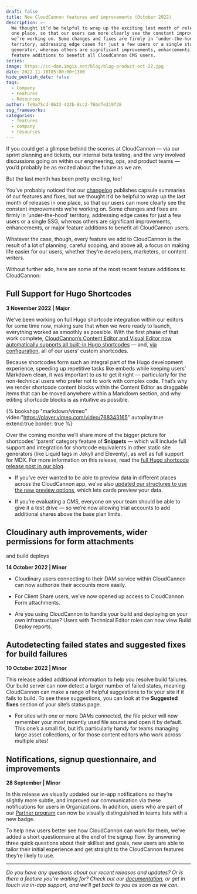 ```yaml
---
draft: false
title: New CloudCannon features and improvements (October 2022)
description: >-
  We thought it’d be helpful to wrap up the exciting last month of releases in
  one place, so that our users can more clearly see the constant improvements
  we’re working on. Some changes and fixes are firmly in ‘under-the-hood’
  territory, addressing edge cases for just a few users or a single static site
  generator, whereas others are significant improvements, enhancements, or major
  feature additions to benefit all CloudCannon CMS users.
series:
image: https://cc-dam.imgix.net/blog/blog-product-oct-22.jpg
date: 2022-11-10T05:00:00+1300
hide_publish_date: false
tags:
  - Company
  - Features
  - Resources
author: fe9a75cd-0633-422b-8cc2-76bdfe319f28
ssg_frameworks:
categories:
  - features
  - company
  - resources
---
```

If you could get a glimpse behind the scenes at CloudCannon — via our sprint planning and tickets, our internal beta testing, and the *very* involved discussions going on within our engineering, ops, and product teams — you’d probably be as excited about the future as we are.

But the last month has been pretty exciting, too\!

You’ve probably noticed that our [changelog](https://cloudcannon.com/changelog/) publishes capsule summaries of our features and fixes, but we thought it’d be helpful to wrap up the last month of releases in one place, so that our users can more clearly see the constant improvements we’re working on. Some changes and fixes are firmly in ‘under-the-hood’ territory, addressing edge cases for just a few users or a single SSG, whereas others are significant improvements, enhancements, or major feature additions to benefit all CloudCannon users.

Whatever the case, though, every feature we add to CloudCannon is the result of a lot of planning, careful scoping, and above all, a focus on making life easier for our users, whether they’re developers, marketers, or content writers.

Without further ado, here are some of the most recent feature additions to CloudCannon:

## Full Support for Hugo Shortcodes

**3 November 2022 \| Major**

We’ve been working on full Hugo shortcode integration within our editors for some time now, making sure that when we were ready to launch, everything worked as smoothly as possible. With the first phase of that work complete, [CloudCannon’s Content Editor and Visual Editor now automatically supports all built-in Hugo shortcodes](https://cloudcannon.com/documentation/articles/editing-with-hugo-shortcodes/) — and, [via configuration](https://cloudcannon.com/documentation/articles/editing-with-hugo-shortcodes/?ssg=Hugo), all of our users’ custom shortcodes.

Because shortcodes form such an integral part of the Hugo development experience, speeding up repetitive tasks like embeds while keeping users’ Markdown clean, it was important to us to get it right — particularly for the non-technical users who prefer not to work with complex code. That’s why we render shortcode content blocks within the Content Editor as draggable items that can be moved anywhere within a Markdown section, and why editing shortcode blocks is as intuitive as possible.

{% bookshop "markdown/vimeo" video:"https://player.vimeo.com/video/768343165" autoplay:true extend:true border: true %}

Over the coming months we’ll share more of the bigger picture for
shortcodes’ ‘parent’ category feature of **Snippets** — which will include
full support and integration for shortcode equivalents in other static
site generators (like Liquid tags in Jekyll and Eleventy), as well as full
support for MDX. For more information on this release, read the [full
Hugo shortcode release post in our
blog](https://cloudcannon.com/blog/editing-content-with-hugo-shortcodes/).


* If you’ve ever wanted to be able to preview data in different places
across the CloudCannon app, we’ve also [updated our structures to use the
new preview
options](https://cloudcannon.com/documentation/articles/changing-how-cards-preview-your-data/),
which lets cards preview your data.

* If you’re evaluating a CMS, everyone on your team should be able to give
it a test drive — so we’re now allowing trial accounts to add additional
shares above the base plan limits.


## Cloudinary auth improvements, wider permissions for form attachments
and build deploys


**14 October 2022 \| Minor**


* Cloudinary users connecting to their DAM service within CloudCannon can
now authorize their accounts more easily.

* For Client Share users, we’ve now opened up access to CloudCannon Form
attachments.

* Are you using CloudCannon to handle your build and deploying on your own
infrastructure? Users with Technical Editor roles can now view Build
Deploy reports.


## Autodetecting failed states and suggested fixes for build failures


**10 October 2022 \| Minor**


This release added additional information to help you resolve build
failures. Our build server can now detect a larger number of failed
states, meaning CloudCannon can make a range of helpful suggestions to fix
your site if it fails to build. To see these suggestions, you can look at
the **Suggested fixes** section of your site’s status page.


* For sites with one or more DAMs connected, the file picker will now
remember your most recently used file source and open it by default. This
one’s a small fix, but it’s particularly handy for teams managing large
asset collections, or for those content editors who work across multiple
sites\!


## Notifications, signup questionnaire, and improvements


**28 September \| Minor**


In this release we visually updated our in-app notifications so they’re
slightly more subtle, and improved our communication via these
notifications for users in Organizations. In addition, users who are part
of our [Partner program](https://cloudcannon.com/partner-program/) can now
be visually distinguished in teams lists with a new badge.


To help new users better see how CloudCannon can work for them, we’ve
added a short questionnaire at the end of the signup flow. By answering
three quick questions about their skillset and goals, new users are able
to tailor their initial experience and get straight to the CloudCannon
features they’re likely to use.

---

*Do you have any questions about our recent releases and updates? Or is
there a feature you’re waiting for? Check out our
[documentation](https://cloudcannon.com/documentation), or get in touch via in-app support, and we’ll
get back to you as soon as we can.*